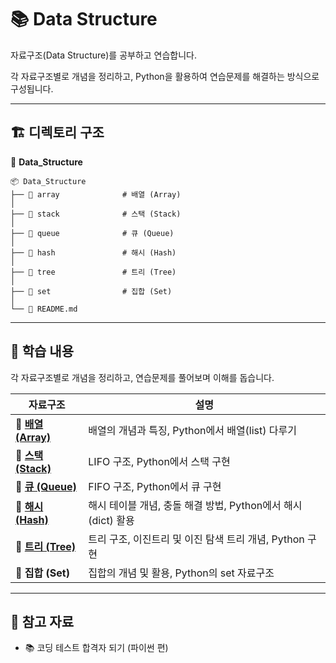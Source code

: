 # 📚 Data Structure

자료구조(Data Structure)를 공부하고 연습합니다. 

각 자료구조별로 개념을 정리하고, Python을 활용하여 연습문제를 해결하는 방식으로 구성됩니다.

---

## 🏗️ 디렉토리 구조
📂 **Data_Structure**
```
📦 Data_Structure
├── 📁 array              # 배열 (Array)
│                         
├── 📁 stack              # 스택 (Stack)
│
├── 📁 queue              # 큐 (Queue)
│
├── 📁 hash               # 해시 (Hash)
│
├── 📁 tree               # 트리 (Tree)
│
├── 📁 set                # 집합 (Set)
│
└── 📜 README.md
```

---

## 📝 학습 내용
각 자료구조별로 개념을 정리하고, 연습문제를 풀어보며 이해를 돕습니다.

| 자료구조 | 설명 |
|----------|------------------------------------------------|
| 📌 **[배열 (Array)](./array/README.md)** | 배열의 개념과 특징, Python에서 배열(list) 다루기 |
| 📌 **[스택 (Stack)](./stack/README.md)** | LIFO 구조, Python에서 스택 구현 |
| 📌 **[큐 (Queue)](./queue/README.md)** | FIFO 구조, Python에서 큐 구현 |
| 📌 **[해시 (Hash)](./hash/README.md)** | 해시 테이블 개념, 충돌 해결 방법, Python에서 해시(dict) 활용 |
| 📌 **[트리 (Tree)](./tree/README.md)** | 트리 구조, 이진트리 및 이진 탐색 트리 개념, Python 구현 |
| 📌 **집합 (Set)** | 집합의 개념 및 활용, Python의 set 자료구조 |

---

## 📖 참고 자료
- 📚 코딩 테스트 합격자 되기 (파이썬 편)